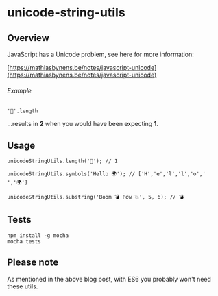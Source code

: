 # unicode-string-utils

## Overview

JavaScript has a Unicode problem, see here for more information:

[https://mathiasbynens.be/notes/javascript-unicode](https://mathiasbynens.be/notes/javascript-unicode)

###### Example

    '💩'.length
    
...results in **2** when you would have been expecting **1**.
    
## Usage

    unicodeStringUtils.length('💩'); // 1
    
    unicodeStringUtils.symbols('Hello 🌍'); // ['H','e','l','l','o',' ','🌍']
    
    unicodeStringUtils.substring('Boom 💣 Pow 💥', 5, 6); // 💣
    
## Tests

    npm install -g mocha
    mocha tests
    
## Please note

As mentioned in the above blog post, with ES6 you probably won't need these utils.